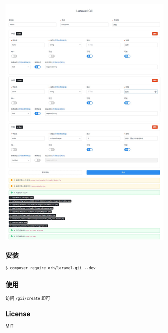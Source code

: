 ![Example](./images/example.jpg?t=1586922837)

## 安装

```shell
$ composer require orh/laravel-gii --dev
```

## 使用

访问 `/gii/create` 即可

## License

MIT
